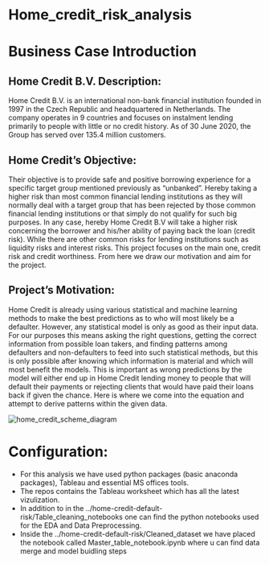 # Home_credit_risk_analysis
# Business Case Introduction 

## Home Credit B.V. Description:
Home Credit B.V. is an international non-bank financial institution founded in 1997 in the Czech Republic and headquartered in Netherlands. The company operates in 9 countries and focuses on instalment lending primarily to people with little or no credit history. As of 30 June 2020, the Group has served over 135.4 million customers. 

## Home Credit’s Objective: 
Their objective is to provide safe and positive borrowing experience for a specific target group mentioned previously as “unbanked”. Hereby taking a higher risk than most common financial lending institutions as they will normally deal with a target group that has been rejected by those common financial lending institutions or that simply do not qualify for such big purposes. In any case, hereby Home Credit B.V will take a higher risk concerning the borrower and his/her ability of paying back the loan (credit risk). While there are other common risks for lending institutions such as liquidity risks and interest risks. This project focuses on the main one, credit risk and credit worthiness. From here we draw our motivation and aim for the project. 

## Project’s Motivation:
Home Credit is already using various statistical and machine learning methods to make the best predictions as to who will most likely be a defaulter. However, any statistical model is only as good as their input data. For our purposes this means asking the right questions, getting the correct information from possible loan takers, and finding patterns among defaulters and non-defaulters to feed into such statistical methods, but this is only possible after knowing which information is material and which will most benefit the models.  This is important as wrong predictions by the model will either end up in Home Credit lending money to people that will default their payments or rejecting clients that would have paid their loans back if given the chance. Here is where we come into the equation and attempt to derive patterns within the given data. 

![home_credit_scheme_diagram](https://user-images.githubusercontent.com/43069698/142184714-bed0bf6c-a183-4dd3-b1e7-1df0d273fa4b.png)


# Configuration:

- For this analysis we have used python packages (basic anaconda packages), Tableau and essential MS offices tools. 
- The repos contains the Tableau worksheet which has all the latest vizulization. 
- In addition to in the ../home-credit-default-risk/Table_cleaning_notebooks one can find the python notebooks used for the EDA and Data Preprocessing.
- Inside the ../home-credit-default-risk/Cleaned_dataset we have placed the notebook called Master_table_notebook.ipynb where u can find data merge and model buidling steps

